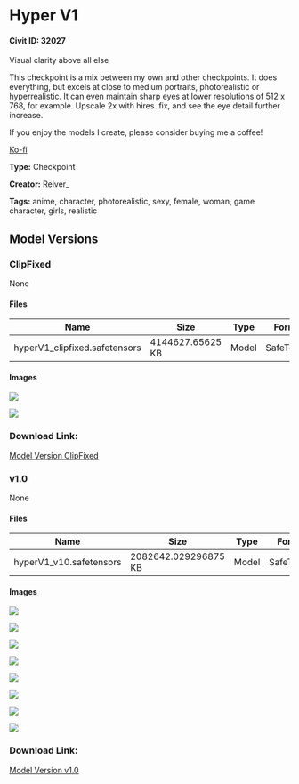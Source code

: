 # Hyper V1

#### Civit ID: 32027

<p>Visual clarity above all else</p><p></p><p>This checkpoint is a mix between my own and other checkpoints. It does everything, but excels at close to medium portraits, photorealistic or hyperrealistic. It can even maintain sharp eyes at lower resolutions of 512 x 768, for example. Upscale 2x with hires. fix, and see the eye detail further increase.</p><p></p><p>If you enjoy the models I create, please consider buying me a coffee!</p><p><a target="_blank" rel="ugc" href="https://ko-fi.com/reiver_">Ko-fi</a></p>

**Type:** Checkpoint

**Creator:** Reiver_

**Tags:** anime, character, photorealistic, sexy, female, woman, game character, girls, realistic

## Model Versions

### ClipFixed

None

#### Files

| Name | Size | Type | Format | Download Url | AutoV1 | AutoV2 | SHA256 | CRC32 | BLAKE3 |
| --- | --- | --- | --- | --- | --- | --- | --- | --- | --- |
| hyperV1_clipfixed.safetensors | 4144627.65625 KB | Model | SafeTensor | https://civitai.com/api/download/models/70309 | 3416DEBF | 0925D6E3E3 | 0925D6E3E3838CBE45674758059F35A7FC30C2E2935BC0E132BA06EAA2B598C7 | 1530D28C | EFFAC070064A99AFB1E680297849746832DC93654FC4948C1156E72C5F14BA4F |

#### Images

<p><img src="https://image.civitai.com/xG1nkqKTMzGDvpLrqFT7WA/690fc5b8-f684-436a-94ca-e615b62e005f/width=450/785302.jpeg" /></p>

<p><img src="https://image.civitai.com/xG1nkqKTMzGDvpLrqFT7WA/bdbb6539-846e-4edd-847f-262c99cd9bd9/width=450/785303.jpeg" /></p>

### Download Link:

[Model Version ClipFixed](https://civitai.com/api/download/models/70309)

### v1.0

None

#### Files

| Name | Size | Type | Format | Download Url | AutoV1 | AutoV2 | SHA256 | CRC32 | BLAKE3 |
| --- | --- | --- | --- | --- | --- | --- | --- | --- | --- |
| hyperV1_v10.safetensors | 2082642.029296875 KB | Model | SafeTensor | https://civitai.com/api/download/models/38439 | 02A04EF6 | 0A741FABC7 | 0A741FABC73F4D233A5EEB2BEE0A890680E079B387A63438EE8DB8542CD16E62 | 9D1FD115 | AA22339D52E2788AA88DDBD1CEF719FB2266B425CC6AF58C379BED8639E8AD85 |

#### Images

<p><img src="https://image.civitai.com/xG1nkqKTMzGDvpLrqFT7WA/853f4abe-a140-444b-310f-1fc5bfc7c300/width=450/426772.jpeg" /></p>

<p><img src="https://image.civitai.com/xG1nkqKTMzGDvpLrqFT7WA/fc839985-7bac-419c-ff4a-1348f34da100/width=450/426729.jpeg" /></p>

<p><img src="https://image.civitai.com/xG1nkqKTMzGDvpLrqFT7WA/21d31ae4-11c7-459e-e5b2-3903bf868300/width=450/426741.jpeg" /></p>

<p><img src="https://image.civitai.com/xG1nkqKTMzGDvpLrqFT7WA/f5c83b2c-c149-4bd8-0710-7ac61c313300/width=450/426733.jpeg" /></p>

<p><img src="https://image.civitai.com/xG1nkqKTMzGDvpLrqFT7WA/74f74bd3-70f2-41a6-adce-1732371d1e00/width=450/426730.jpeg" /></p>

<p><img src="https://image.civitai.com/xG1nkqKTMzGDvpLrqFT7WA/ea888217-f1b3-4b60-b5e3-e7d060efc900/width=450/426731.jpeg" /></p>

<p><img src="https://image.civitai.com/xG1nkqKTMzGDvpLrqFT7WA/63b740df-d058-4752-47b6-e0fde23b4f00/width=450/434338.jpeg" /></p>

<p><img src="https://image.civitai.com/xG1nkqKTMzGDvpLrqFT7WA/d4cc7078-9b60-4ac6-faf7-80f9d1b5a400/width=450/434340.jpeg" /></p>

### Download Link:

[Model Version v1.0](https://civitai.com/api/download/models/38439)

